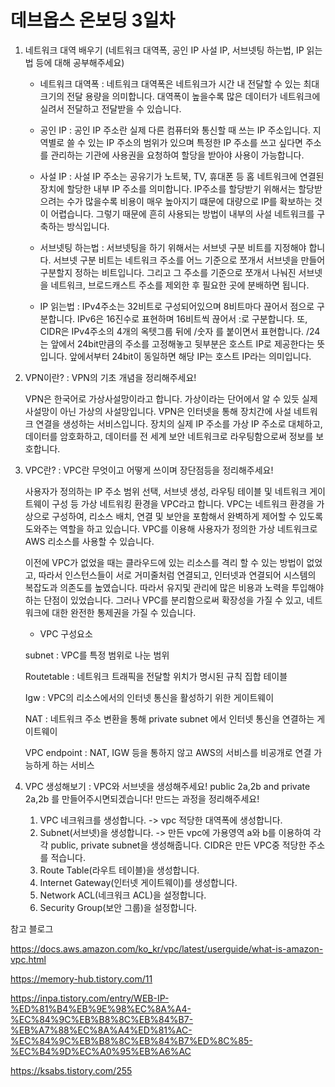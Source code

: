# 데브옵스 온보딩 3일차

1. 네트워크 대역 배우기 (네트워크 대역폭, 공인 IP 사설 IP, 서브넷팅 하는법, IP 읽는법 등에 대해 공부해주세요)

    - 네트워크 대역폭 : 네트워크 대역폭은 네트워크가 시간 내 전달할 수 있는 최대 크기의 전달 용량을 의미합니다. 대역폭이 높을수록 많은 데이터가 네트워크에 실려서 전달하고 전달받을 수 있습니다.

    - 공인 IP : 공인 IP 주소란 실제 다른 컴퓨터와 통신할 때 쓰는 IP 주소입니다. 지역별로 쓸 수 있는 IP 주소의 범위가 있으며 특정한 IP 주소를 쓰고 싶다면 주소를 관리하는 기관에 사용권을 요청하여 할당을 받아야 사용이 가능합니다.

    - 사설 IP : 사설 IP 주소는 공유기가 노트북, TV, 휴대폰 등 홈 네트워크에 연결된 장치에 할당한 내부 IP 주소를 의미합니다. IP주소를 할당받기 위해서는 할당받으려는 수가 많을수록 비용이 매우 높아지기 떄문에 대량으로 IP를 확보하는 것이 어렵습니다. 그렇기 때문에 흔히 사용되는 방법이 내부의 사설 네트워크를 구축하는 방식입니다.

    - 서브넷팅 하는법 : 서브넷팅을 하기 위해서는 서브넷 구분 비트를 지정해야 합니다. 서브넷 구분 비트는 네트워크 주소를 어느 기준으로 쪼개서 서브넷을 만들어 구분할지 정하는 비트입니다. 그리고 그 주소를 기준으로 쪼개서 나눠진 서브넷을 네트워크, 브로드캐스트 주소를 제외한 후 필요한 곳에 분배하면 됩니다.

    - IP 읽는법 : IPv4주소는 32비트로 구성되어있으며 8비트마다 끊어서 점으로 구분합니다. IPv6은 16진수로 표현하며 16비트씩 끊어서 :로 구분합니다. 또, CIDR은 IPv4주소의 4개의 옥텟그룹 뒤에 /숫자 를 붙이면서 표현합니다. /24는 앞에서 24bit만큼의 주소를 고정해놓고 뒷부분은 호스트 IP로 제공한다는 뜻입니다. 앞에서부터 24bit이 동일하면 해당 IP는 호스트 IP라는 의미입니다.

2. VPN이란? : VPN의 기초 개념을 정리해주세요!

    VPN은 한국어로 가상사설망이라고 합니다. 가상이라는 단어에서 알 수 있듯 실제 사설망이 아닌 가상의 사설망입니다. VPN은 인터넷을 통해 장치간에 사설 네트워크 연결을 생성하는 서비스입니다. 장치의 실제 IP 주소를 가상 IP 주소로 대체하고, 데이터를 암호화하고, 데이터를 전 세계 보안 네트워크로 라우팅함으로써 정보를 보호합니다.

3. VPC란? : VPC란 무엇이고 어떻게 쓰이며 장단점등을 정리해주세요!

    사용자가 정의하는 IP 주소 범위 선택, 서브넷 생성, 라우팅 테이블 및 네트워크 게이트웨이 구성 등 가상 네트워킹 환경을 VPC라고 합니다. VPC는 네트워크 환경을 가상으로 구성하여, 리소스 배치, 연결 및 보안을 포함해서 완벽하게 제어할 수 있도록 도와주는 역할을 하고 있습니다. VPC를 이용해 사용자가 정의한 가상 네트워크로 AWS 리소스를 사용할 수 있습니다.
    
    이전에 VPC가 없었을 때는 클라우드에 있는 리소스를 격리 할 수 있는 방법이 없었고, 따라서 인스턴스들이 서로 거미줄처럼 연결되고, 인터넷과 연결되어 시스템의 복잡도과 의존도를 높였습니다. 따라서 유지및 관리에 많은 비용과 노력을 투입해야 하는 단점이 있었습니다. 그러나 VPC를 분리함으로써 확장성을 가질 수 있고, 네트워크에 대한 완전한 통제권을 가질 수 있습니다.

    - VPC 구성요소

    subnet : VPC를 특정 범위로 나눈 범위

    Routetable : 네트워크 트래픽을 전달할 위치가 명시된 규칙 집합 테이블

    Igw : VPC의 리소스에서의 인터넷 통신을 활성하기 위한 게이트웨이

    NAT : 네트워크 주소 변환을 통해 private subnet 에서 인터넷 통신을 연결하는 게이트웨이

    VPC endpoint : NAT, IGW 등을 통하지 않고 AWS의 서비스를 비공개로 연결 가능하게 하는 서비스

4. VPC 생성해보기 : VPC와 서브넷을 생성해주세요! public 2a,2b and private 2a,2b 를 만들어주시면되겠습니다! 만드는 과정을 정리해주세요!

    1) VPC 네크워크를 생성합니다.
    -> vpc 적당한 대역폭에 생성합니다.
    2) Subnet(서브넷)을 생성합니다.
    -> 만든 vpc에 가용영역 a와 b를 이용하여 각각 public, private subnet을 생성해줍니다. CIDR은 만든 VPC중 적당한 주소를 적습니다.
    3) Route Table(라우트 테이블)을 생성합니다.
    4) Internet Gateway(인터넷 게이트웨이)를 생성합니다.
    5) Network ACL(네크워크 ACL)을 설정합니다.
    6) Security Group(보안 그룹)을 설정합니다.


참고 블로그 

https://docs.aws.amazon.com/ko_kr/vpc/latest/userguide/what-is-amazon-vpc.html

https://memory-hub.tistory.com/11

https://inpa.tistory.com/entry/WEB-IP-%ED%81%B4%EB%9E%98%EC%8A%A4-%EC%84%9C%EB%B8%8C%EB%84%B7-%EB%A7%88%EC%8A%A4%ED%81%AC-%EC%84%9C%EB%B8%8C%EB%84%B7%ED%8C%85-%EC%B4%9D%EC%A0%95%EB%A6%AC

https://ksabs.tistory.com/255